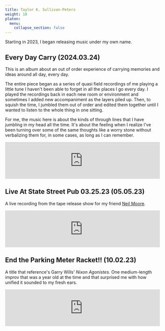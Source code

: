 ```yaml
---
title: Taylor K. Sullivan-Peters
weight: 10
platen:
  menu:
    collapse_section: false
---
```


Starting in 2023, I began releasing music under my own name. 

## Every Day Carry (2024.03.24)
This is an album about an out of order experience of carrying memories and ideas around all day, every day.

The entire piece began as a series of quasi field recordings of me playing a little tune I haven't been able to forget in all the places I go every day. I played the recordings back in each new room or environment and sometimes I added new accompaniment as the layers piled up. Then, to squish the time, I jumbled them out of order and edited them together until I wanted to listen to the whole thing in one sitting.

For me, the music here is about the kinds of through lines that I have jumbling in my head all the time. It's about the feeling when I realize I've been turning over some of the same thoughts like a worry stone without verbalizing them for, in some cases, as long as I can remember.

<iframe style="border: 0; width: 100%; height: 120px;" src="https://bandcamp.com/EmbeddedPlayer/album=3196864282/size=large/bgcol=ffffff/linkcol=0687f5/tracklist=false/artwork=small/transparent=true/" seamless><a href="https://taylorksullivanpeters.bandcamp.com/album/every-day-carry">Every Day Carry by Taylor K. Sullivan-Peters</a></iframe>

## Live At State Street Pub 03.25.23 (05.05.23)
A live recording from the tape release show for my friend [Neil Moore](https://mediumsound.bandcamp.com/album/less-is-moore). 

<iframe style="border: 0; width: 100%; height: 120px;" src="https://bandcamp.com/EmbeddedPlayer/album=4087790266/size=large/bgcol=ffffff/linkcol=0687f5/tracklist=false/artwork=small/transparent=true/" seamless><a href="https://taylorksullivanpeters.bandcamp.com/album/state-street-pub-032523">State Street Pub 03.25.23 by Taylor K. Sullivan-Peters</a></iframe>

## End the Parking Meter Racket!! (10.02.23)
A title that reference's Garry Wills' *Nixon Agonistes.* One medium-length improv that was a year old at the time and that surprised me with how unified it sounded to my fresh ears. 

<iframe style="border: 0; width: 100%; height: 120px;" src="https://bandcamp.com/EmbeddedPlayer/album=3500023212/size=large/bgcol=ffffff/linkcol=0687f5/tracklist=false/artwork=small/transparent=true/" seamless><a href="https://taylorksullivanpeters.bandcamp.com/album/end-the-parking-meter-racket">End The Parking Meter Racket!! by Taylor K. Sullivan-Peters</a></iframe>